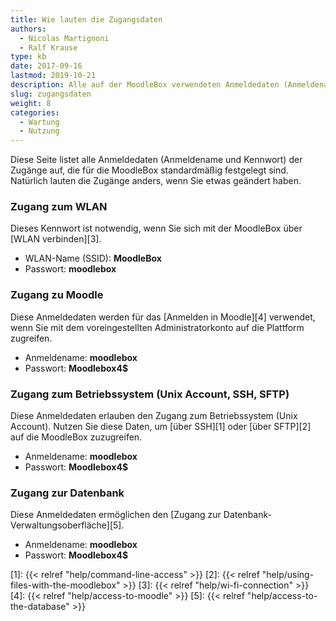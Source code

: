 ```yaml
---
title: Wie lauten die Zugangsdaten
authors:
  - Nicolas Martignoni
  - Ralf Krause
type: kb
date: 2017-09-16
lastmod: 2019-10-21
description: Alle auf der MoodleBox verwendeten Anmeldedaten (Anmeldename und Kennwort) für WiFi, SSH, Moodle und Datenbank sind hier aufgelistet
slug: zugangsdaten
weight: 8
categories:
  - Wartung
  - Nutzung
---
```

Diese Seite listet alle Anmeldedaten (Anmeldename und Kennwort) der Zugänge auf, die für die MoodleBox standardmäßig festgelegt sind. Natürlich lauten die Zugänge anders, wenn Sie etwas geändert haben.

### Zugang zum WLAN

Dieses Kennwort ist notwendig, wenn Sie sich mit der MoodleBox über [WLAN verbinden][3].

  * WLAN-Name (SSID): __MoodleBox__
  * Passwort: __moodlebox__

### Zugang zu Moodle

Diese Anmeldedaten werden für das [Anmelden in Moodle][4] verwendet, wenn Sie mit dem voreingestellten Administratorkonto auf die Plattform zugreifen.

  * Anmeldename: __moodlebox__
  * Passwort: __Moodlebox4$__

### Zugang zum Betriebssystem (Unix Account, SSH, SFTP)

Diese Anmeldedaten erlauben den Zugang zum Betriebssystem (Unix Account). Nutzen Sie diese Daten, um [über SSH][1] oder [über SFTP][2] auf die MoodleBox zuzugreifen.

  * Anmeldename: __moodlebox__
  * Passwort: __Moodlebox4$__

### Zugang zur Datenbank

Diese Anmeldedaten ermöglichen den [Zugang zur Datenbank-Verwaltungsoberfläche][5].

  * Anmeldename: __moodlebox__
  * Passwort: __Moodlebox4$__

 [1]: {{< relref "help/command-line-access" >}}
 [2]: {{< relref "help/using-files-with-the-moodlebox" >}}
 [3]: {{< relref "help/wi-fi-connection" >}}
 [4]: {{< relref "help/access-to-moodle" >}}
 [5]: {{< relref "help/access-to-the-database" >}}
